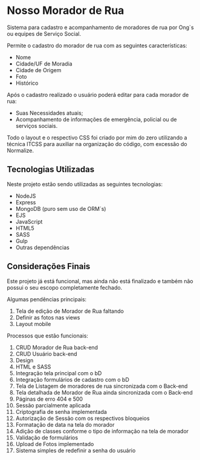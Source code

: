 # Nosso Morador de Rua

Sistema para cadastro e acompanhamento de moradores de rua por Ong`s ou equipes de Serviço Social.

Permite o cadastro do morador de rua com as seguintes características:

- Nome
- Cidade/UF de Moradia
- Cidade de Origem
- Foto
- Histórico

Após o cadastro realizado o usuário poderá editar para cada morador de rua:

- Suas Necessidades atuais;
- Acompanhamento de informações de emergência, policial ou de serviços sociais.

Todo o layout e o respectivo CSS foi criado por mim do zero utilizando a técnica ITCSS para auxiliar na organização do código, com excessão do Normalize.

## Tecnologias Utilizadas

Neste projeto estão sendo utilizadas as seguintes tecnologias:

- NodeJS
- Express
- MongoDB (puro sem uso de ORM`s)
- EJS
- JavaScript
- HTML5
- SASS
- Gulp
- Outras dependências

## Considerações Finais

Este projeto já está funcional, mas ainda não está finalizado e também não possui o seu escopo completamente fechado.

Algumas pendências principais:

1. Tela de edição de Morador de Rua faltando
1. Definir as fotos nas views
1. Layout mobile


Processos que estão funcionais:

1. CRUD Morador de Rua back-end
1. CRUD Usuário back-end
1. Design
1. HTML e SASS
1. Integração tela principal com o bD
1. Integração formulários de cadastro com o bD
1. Tela de Listagem de moradores de rua sincronizada com o Back-end
1. Tela detalhada de Morador de Rua ainda sincronizada com o Back-end
1. Páginas de erro 404 e 500
1. Sessão parcialmente aplicada
1. Criptografia de senha implementada
1. Autorização de Sessão com os respectivos bloqueios
1. Formatação de data na tela do morador
1. Adição de classes conforme o tipo de informação na tela de morador
1. Validação de formulários
1. Upload de Fotos implementado
1. Sistema simples de redefinir a senha do usuário